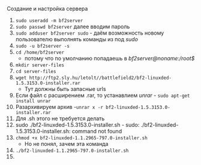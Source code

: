 Создание и настройка сервера
1. `sudo useradd -m bf2server`
2. `sudo passwd bf2server` далее вводим пароль
3. `sudo adduser bf2server sudo` - даём возможность новому пользователю выполнять команды из под _sudo_
4. `sudo -u bf2server -s`
5. `cd /home/bf2server`
    - потому что по умолчанию попадаешь в _bf2server@noname:/root$_
6. `mkdir server-files`
7. `cd server-files`
8. `wget http://ftp2.sly.hu/letolt//battlefield2/bf2-linuxded-1.5.3153.0-installer.rar`
    - Тут должны быть запасные urls
9. Если файл с расширением .rar, то устанавлием _unrar_ - `sudo apt-get install unrar`
10. Разархивируем архив -`unrar x -r bf2-linuxded-1.5.3153.0-installer.rar`
11. Для .sh этого не требуется делать
12. sudo ./bf2-linuxded-1.5.3153.0-installer.sh - sudo: ./bf2-linuxded-1.5.3153.0-installer.sh: command not found
10. `chmod +x bf2-linuxded-1.1.2965-797.0-installer.sh`
    - Но не понял, зачем эта команда
11. `./bf2-linuxded-1.1.2965-797.0-installer.sh`
12. 
